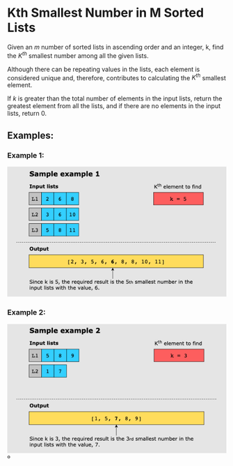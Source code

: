 # Kth Smallest Number in M Sorted Lists

Given an _m_ number of sorted lists in ascending order and an integer, k, find the _K<sup>th</sup>_ smallest number
among
all the given lists.

Although there can be repeating values in the lists, each element is considered unique and, therefore, contributes to
calculating the _K<sup>th</sup>_ smallest element.

If _k_ is greater than the total number of elements in the input lists, return the greatest element from all the lists,
and if there are no elements in the input lists, return 0.

## Examples:

### Example 1:

![img.png](img.png)

### Example 2:

![img_1.png](img_1.png)
º
